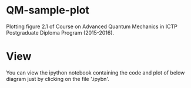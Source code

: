 # QM-sample-plot
Plotting figure 2.1 of Course on Advanced Quantum Mechanics in ICTP Postgraduate Diploma Program (2015-2016).

# View
You can view the ipython notebook containing the code and plot of below diagram just by clicking on the file '.ipybn'.
